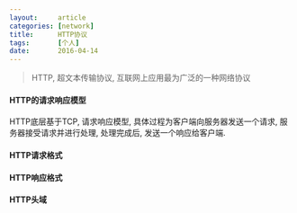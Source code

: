 ```yaml
---
layout:     article
categories: [network]
title:      HTTP协议
tags:       [个人]
date:       2016-04-14
---
```


> HTTP, 超文本传输协议, 互联网上应用最为广泛的一种网络协议

#### HTTP的请求响应模型

HTTP底层基于TCP, 请求响应模型, 具体过程为客户端向服务器发送一个请求, 服务器接受请求并进行处理, 处理完成后, 发送一个响应给客户端.

#### HTTP请求格式

#### HTTP响应格式

#### HTTP头域
